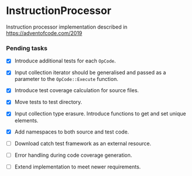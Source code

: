 # InstructionProcessor
Instruction processor implementation described in https://adventofcode.com/2019

### Pending tasks
 - [X] Introduce additional tests for each `OpCode`.
 - [X] Input collection iterator should be generalised and passed as a parameter to the `OpCode::Execute` function.
 - [X] Introduce test coverage calculation for source files.
 - [X] Move tests to test directory.
 - [X] Input collection type erasure. Introduce functions to get and set unique elements.
 - [X] Add namespaces to both source and test code.
 - [ ] Download catch test framework as an external resource.
 - [ ] Error handling during code coverage generation.
 - [ ] Extend implementation to meet newer requirements.

